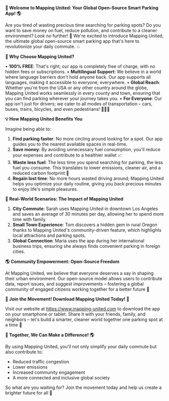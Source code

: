 **🚀 Welcome to Mapping United: Your Global Open-Source Smart Parking App! 🌎**

Are you tired of wasting precious time searching for parking spots? Do you want to save money on fuel, reduce pollution, and contribute to a cleaner environment? Look no further! 🤩 We're excited to introduce Mapping United, the ultimate global open-source smart parking app that's here to revolutionize your daily commute. 💥

**💬 Why Choose Mapping United?**

• **100% FREE**: That's right; our app is completely free of charge, with no hidden fees or subscriptions.
• **Multilingual Support**: We believe in a world where language barriers don't hold anyone back. Our app supports all languages, making it accessible to everyone, everywhere.
• **Global Reach**: Whether you're from the USA or any other country around the globe, Mapping United works seamlessly in every county and town, ensuring that you can find parking wherever your journey takes you.
• **For Everyone**: Our app isn't just for drivers; we cater to all modes of transportation – cars, buses, trains, bicycles, and even pedestrians! 🚴‍♀️🚌

**💡 How Mapping United Benefits You**

Imagine being able to:

1. **Find parking faster**: No more circling around looking for a spot. Our app guides you to the nearest available spaces in real-time.
2. **Save money**: By avoiding unnecessary fuel consumption, you'll reduce your expenses and contribute to a healthier wallet 📈
3. **Waste less fuel**: The less time you spend searching for parking, the less fuel you consume. This translates to lower emissions, cleaner air, and a reduced carbon footprint 🌱
4. **Regain lost time**: No more hours wasted driving around; Mapping United helps you optimize your daily routine, giving you back precious minutes to enjoy life's simple pleasures.

**🌆 Real-World Scenarios: The Impact of Mapping United**

1. **City Commute**: Sarah uses Mapping United in downtown Los Angeles and saves an average of 30 minutes per day, allowing her to spend more time with family.
2. **Small Town Experience**: Tom discovers a hidden gem in rural Oregon thanks to Mapping United's community-driven feature, which highlights local attractions and parking spots.
3. **Global Connection**: Maria uses the app during her international business trips, ensuring she always finds convenient parking in foreign cities.

**🌎 Community Empowerment: Open-Source Freedom**

At Mapping United, we believe that everyone deserves a say in shaping their urban environment. Our open-source model allows users to contribute data, report issues, and suggest improvements – fostering a global community of engaged citizens working together for a better future 🌟

**🚀 Join the Movement! Download Mapping United Today! 📱**

Visit our website at https://www.mapping-united.com to download the app on your smartphone or tablet. Share it with your friends, family, and neighbors – let's build a smarter, cleaner world together one parking spot at a time 💪

**🌟 Together, We Can Make a Difference! 🌎**

By using Mapping United, you'll not only simplify your daily commute but also contribute to:

* Reduced traffic congestion
* Lower emissions
* Increased community engagement
* A more connected and inclusive global society

So what are you waiting for? Join the movement today and help us create a brighter future for all 🌟